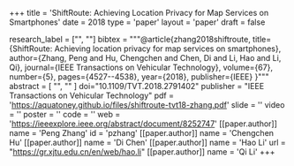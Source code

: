 +++
title = 'ShiftRoute: Achieving Location Privacy for Map Services on Smartphones'
date = 2018
type = 'paper'
layout = 'paper'
draft = false

research_label = ["", ""]
bibtex = """@article{zhang2018shiftroute,
  title={ShiftRoute: Achieving location privacy for map services on smartphones},
  author={Zhang, Peng and Hu, Chengchen and Chen, Di and Li, Hao and Li, Qi},
  journal={IEEE Transactions on Vehicular Technology},
  volume={67},
  number={5},
  pages={4527--4538},
  year={2018},
  publisher={IEEE}
}"""
abstract = [
    "",
    ""
]
doi="10.1109/TVT.2018.2791402"
publisher = "IEEE Transactions on Vehicular Technology"
pdf = 'https://aquatoney.github.io/files/shiftroute-tvt18-zhang.pdf'
slide = ''
video = ''
poster = ''
code = ''
web = 'https://ieeexplore.ieee.org/abstract/document/8252747'
[[paper.author]]
    name = 'Peng Zhang'
    id = 'pzhang'
[[paper.author]]
    name = 'Chengchen Hu'
[[paper.author]]
    name = 'Di Chen'
[[paper.author]]
    name = 'Hao Li'
    url = "https://gr.xjtu.edu.cn/en/web/hao.li"
[[paper.author]]
    name = 'Qi Li'
+++
